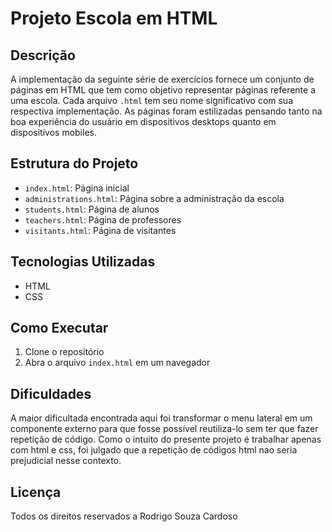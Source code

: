 # Projeto Escola em HTML

## Descrição
A implementação da seguinte série de exercícios fornece um conjunto de páginas em HTML que tem como objetivo representar páginas referente a uma escola. Cada arquivo `.html` tem seu nome significativo com sua respectiva implementação. As páginas foram estilizadas pensando tanto na boa experiência do usuário em dispositivos desktops quanto em dispositivos mobiles.
## Estrutura do Projeto
- `index.html`: Página inicial
- `administrations.html`: Página sobre a administração da escola
- `students.html`: Página de alunos
- `teachers.html`: Página de professores
- `visitants.html`: Página de visitantes

## Tecnologias Utilizadas

- HTML
- CSS

## Como Executar

1. Clone o repositório
2. Abra o arquivo `index.html` em um navegador

## Dificuldades

A maior dificultada encontrada aqui foi transformar o menu lateral em um componente externo para que fosse possível reutiliza-lo sem ter que fazer repetição de código. Como o intuito do presente projeto é trabalhar apenas com html e css, foi julgado que a repetição de códigos html nao seria prejudicial nesse contexto.

## Licença

Todos os direitos reservados a Rodrigo Souza Cardoso
